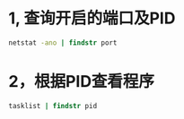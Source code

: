 # 1, 查询开启的端口及PID

~~~cmd
netstat -ano | findstr port
~~~

# 2，根据PID查看程序

~~~cmd
tasklist | findstr pid
~~~

